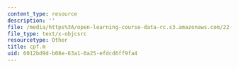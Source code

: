 ```yaml
---
content_type: resource
description: ''
file: /media/https%3A/open-learning-course-data-rc.s3.amazonaws.com/22-312-engineering-of-nuclear-reactors-fall-2015/6012bd9db08e63a10a25efdcd6ff9fa4_cpf.m
file_type: text/x-objcsrc
resourcetype: Other
title: cpf.m
uid: 6012bd9d-b08e-63a1-0a25-efdcd6ff9fa4
---
```

